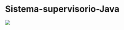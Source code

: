 # Sistema-supervisorio-Java

<img src="https://github.com/KalleoLeandro/Sistema-supervisorio-Java/issues/1#issue-934917444">
